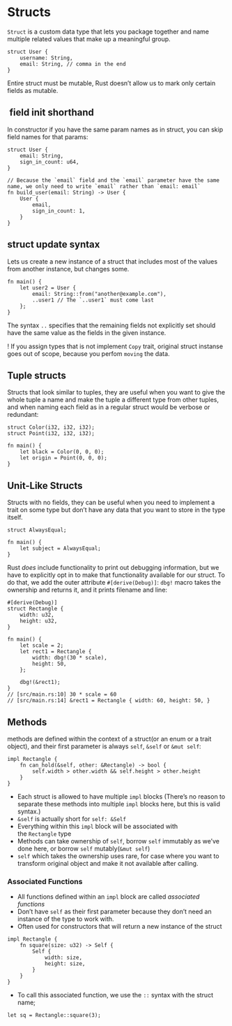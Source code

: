 # Structs

`Struct` is a custom data type that lets you package together and name multiple related values that make up a meaningful group.
```
struct User {
    username: String,
    email: String, // comma in the end
}
```

Entire struct must be mutable, Rust doesn’t allow us to mark only certain fields as mutable.

##  field init shorthand

In constructor if you have the same param names as in struct, you can skip field names for that params:
```
struct User {
    email: String,
    sign_in_count: u64,
}

// Because the `email` field and the `email` parameter have the same name, we only need to write `email` rather than `email: email`
fn build_user(email: String) -> User {
    User {
        email, 
        sign_in_count: 1,
    }
}
```

## struct update syntax

Lets us create a new instance of a struct that includes most of the values from another instance, but changes some.
```
fn main() {
    let user2 = User {
        email: String::from("another@example.com"),
        ..user1 // The `..user1` must come last
    };
}
```

The syntax `..` specifies that the remaining fields not explicitly set should have the same value as the fields in the given instance.

! If you assign types that is not implement `Copy` trait, original struct instanse goes out of scope, because you perfom `moving` the data.

## Tuple structs

Structs that look similar to tuples, they are useful when you want to give the whole tuple a name and make the tuple a different type from other tuples, and when naming each field as in a regular struct would be verbose or redundant:
```
struct Color(i32, i32, i32);
struct Point(i32, i32, i32);

fn main() {
    let black = Color(0, 0, 0);
    let origin = Point(0, 0, 0);
}
```

## Unit-Like Structs

Structs with no fields, they can be useful when you need to implement a trait on some type but don’t have any data that you want to store in the type itself.
```
struct AlwaysEqual;

fn main() {
    let subject = AlwaysEqual;
}
```

Rust _does_ include functionality to print out debugging information, but we have to explicitly opt in to make that functionality available for our struct. To do that, we add the outer attribute `#[derive(Debug)]`:
`dbg!` macro takes the ownership and returns it, and it prints filename and line:
```
#[derive(Debug)]
struct Rectangle {
    width: u32,
    height: u32,
}

fn main() {
    let scale = 2;
    let rect1 = Rectangle {
        width: dbg!(30 * scale),
        height: 50,
    };

    dbg!(&rect1);
}
// [src/main.rs:10] 30 * scale = 60 
// [src/main.rs:14] &rect1 = Rectangle { width: 60, height: 50, }
```

## Methods

methods are defined within the context of a struct(or an enum or a trait object), and their first parameter is always `self`, `&self` or `&mut self`:

```
impl Rectangle {
    fn can_hold(&self, other: &Rectangle) -> bool { 
        self.width > other.width && self.height > other.height
    }
}
```

- Each struct is allowed to have multiple `impl` blocks (There’s no reason to separate these methods into multiple `impl` blocks here, but this is valid syntax.)
- `&self` is actually short for `self: &Self`
- Everything within this `impl` block will be associated with the `Rectangle` type
- Methods can take ownership of `self`, borrow `self` immutably as we’ve done here, or borrow `self` mutably(`&mut self`)
- `self` which takes the ownership uses rare, for case where you want to transform original object and make it not available after calling.

### Associated Functions

- All functions defined within an `impl` block are called _associated functions_
- Don’t have `self` as their first parameter because they don’t need an instance of the type to work with.
- Often used for constructors that will return a new instance of the struct
```
impl Rectangle {
    fn square(size: u32) -> Self {
        Self {
            width: size,
            height: size,
        }
    }
}
```

- To call this associated function, we use the `::` syntax with the struct name;
```
let sq = Rectangle::square(3);
```

